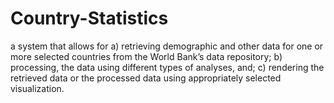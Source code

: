 # Country-Statistics
a system that allows for a) retrieving demographic and other data for one or more selected countries from the World Bank’s data repository; b) processing, the data using different types of analyses, and; c) rendering the retrieved data or the processed data using appropriately selected visualization.
